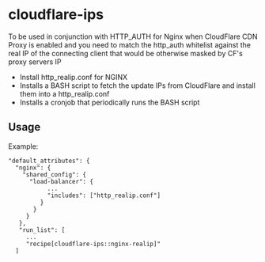 # cloudflare-ips
To be used in conjunction with HTTP_AUTH for Nginx when CloudFlare CDN Proxy is
enabled and you need to match the http_auth whitelist against the real IP of the
connecting client that would be otherwise masked by CF's proxy servers IP

* Install http_realip.conf for NGINX
* Installs a BASH script to fetch the update IPs from CloudFlare and install them
into a http_realip.conf
* Installs a cronjob that periodically runs the BASH script

## Usage
Example:
```
"default_attributes": {
  "nginx": {
    "shared_config": {
      "load-balancer": {
           ...
           "includes": ["http_realip.conf"]
         }
       }
     }
   },
   "run_list": [
     ...
     "recipe[cloudflare-ips::nginx-realip]"
  ]
```
